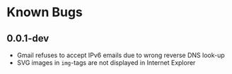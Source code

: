# Known Bugs

## 0.0.1-dev
* Gmail refuses to accept IPv6 emails due to wrong reverse DNS look-up
* SVG images in `img`-tags are not displayed in Internet Explorer
